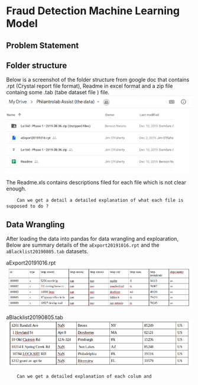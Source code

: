 # Fraud Detection Machine Learning Model

## Problem Statement

## Folder structure
Below is a screenshot of the folder structure from google doc that contains .rpt (Crystal report file format), Readme in excel format and a zip file containg some .tab (tabe dataset file ) file.
<img src="screenshots/gdrive.png">

The Readme.xls contains descriptions filed for each file which is not clear enough.

        Can we get a detail a detailed explanation of what each file is supposed to do ?

## Data Wrangling
After loading the data into pandas for data wrangling and exploaration, Below are summary details of the `aExport20191016.rpt` and the `aBlacklist20190805.tab` datasets.

aExport20191016.rpt
<img src="screenshots/rpt.png">

aBlacklist20190805.tab
<img src="screenshots/tab.png">

        Can we get a detailed explanation of each colum and 